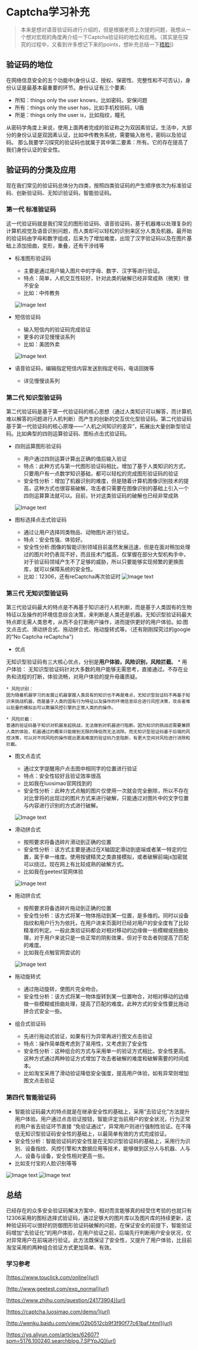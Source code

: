# Captcha学习补充

> 本来是想对语音验证码进行介绍的，但是根据老师上次提的问题，我想从一个想对宏观的角度再介绍一下Captcha验证码的地位和应用。（其实是在探究的过程中，又看到许多想记下来的points，想补充总结一下[捂脸](●'◡'●)])

## 验证码的地位
在网络信息安全的五个功能中(身份认证、授权、保密性、完整性和不可否认)，身份认证是最基本最重要的环节。身份认证有三个要素:

* 所知：things only the user knows，比如密码，安保问题
* 所有：things only the user has，比如手机校验码，U盾
* 所是：things only the user is，比如指纹，瞳孔

从密码学角度上来说，使用上面两者完成的验证称之为双因素验证。生活中，大部分的身份认证是双因素认证，比如中传教务系统，需要输入账号，密码以及验证码。
那么我要学习探究的验证码也就属于其中第二要素：所有。它的存在提高了我们身份认证的安全性。

## 验证码的分类及应用
现在我们常见的验证码总体分为四类，按照四类验证码的产生顺序依次为标准验证码、创新验证码、无知识验证码，智能验证码。

### 第一代 标准验证码
  这一代验证码就是我们常见的图形验证码、语音验证码，基于机器难以处理复杂的计算机视觉及语音识别问题，而人类却可以轻松的识别来区分人类及机器。最开始的验证码由字母和数字组成，后来为了增加难度，出现了汉字验证码以及在图片基础上添加扭曲，变形，重叠，还有干涉线等

* 标准图形验证码
	  
	* 主要是通过用户输入图片中的字母、数字、汉字等进行验证。
	* 特点：简单，人机交互性较好，针对此类的破解已经非常成熟（微笑）很不安全
	* 比如：中传教务
	  
	![Image text](https://github.com/Zhaojytt/ns/blob/master/2016-2/zjy/img_folder/1.1.png)

* 短信验证码
	* 输入短信内的验证码完成验证
	* 更多的详见慢慢谈系列
	* 比如：美团外卖
		
	![Image text](https://github.com/Zhaojytt/ns/blob/master/2016-2/zjy/img_folder/1.2.png)
	
* 语音验证码，编辑指定短信内容发送到指定号码，电话回拨等
	* 详见慢慢谈系列

### 第二代 知识型验证码

第二代验证码是基于第一代验证码的核心思想（通过人类知识可以解答，而计算机难以解答的问题进行人机判断）而产生的创新的交互优化型验证码。第二代验证码基于第一代验证码的核心原理——“人机之间知识的差异”，拓展出大量创新型验证码。比如典型的四则运算验证码、图标点击式验证码。

* 四则运算图形验证码
	* 用户通过四则运算计算出正确的值后输入验证
	* 特点：此种方式与第一代图形验证码相比，增加了基于人类知识的方式，只要用户有一点数学知识基础，都可以轻松的完成图形验证码的验证
	* 安全性分析：增加了机器识别的难度，但是随着计算机图像识别技术的提高，这种方式也很容易破解，攻击者只需要在图像识别的基础上引入一个四则运算算法就可以。目前，针对这类验证码的破解也已经非常成熟
	
	![Image text](https://github.com/Zhaojytt/ns/blob/master/2016-2/zjy/img_folder/1.3.png)

* 图标选择点击式验证码
	* 通过让用户选择同类物品、动物图片进行验证。
	* 特点：安全性强、体验好。
	* 安全性分析:图像的智能识别领域目前虽然发展迅速，但是在面对稍加处理过的图片时仍表现不好，而且技术门槛高，仅掌握在部分大型机构手中，对于验证码领域产生不了足够的威胁，所以只要能够实现频繁的更换图库，就可以保障系统的安全性。
	* 比如：12306，还有reCaptcha再次验证时
	![Image text](https://github.com/Zhaojytt/ns/blob/master/2016-2/zjy/img_folder/1.4.png)

### 第三代 无知识型验证码

第三代验证码最大的特点是不再基于知识进行人机判断，而是基于人类固有的生物特征以及操作的环境信息综合决策，来判断是人类还是机器。无知识型验证码最大特点即无需人类思考，从而不会打断用户操作，进而提供更好的用户体验。如:图文点击式、滑动拼合式、拖动拼合式、拖动旋转式等。（还有刚刚探究过的google的“No Captcha reCaptcha")

* 优点

无知识型验证码有三大核心优点，分别是**用户体验，风险识别，风险拦截**。
	* 用户体验：
	无知识型验证码针对大多数的用户能够无需思考，直接通过。不存在业务和流程的打断，体验流畅，对用户体验的提升毋庸质疑。
	
	* 风险识别：
	因为随着机器学习的发展让机器掌握人类具有的知识也不再是难点，无知识型验证码不再基于知识来挑战机器，而是基于人类的固有行为特征以及操作的环境信息综合进行风控决策，攻击者难以批量的模拟出可以欺骗风控引擎的正常人类的的操作。

	* 风险拦截：
	普通的验证码基于知识对机器发起挑战，无法做到对机器进行阻断。因为知识的挑战还需要兼顾人类的体验，机器通过的概率只能做到无限的降低而无法消除。而无知识型验证码基于后端的风控决策，可以对不同风险的操作提出更高难度的验证码乃至阻断，有更大空间对风险进行消除和拦截。
	
* 图文点击式
	* 通过文字提醒用户点击图中相同字的位置进行验证
	* 特点：安全性较好且验证效率很高
	* 比如我在luosimao官网找到的
	* 安全性分析：此种方式点触的图片仅使用一次就会完全删除，所以不存在对比曾将的出现过的图片方式来进行破解，只能通过对图片中的文字位置与内容进行识别的方式进行破解。

	![Image text](https://github.com/Zhaojytt/ns/blob/master/2016-2/zjy/img_folder/1.5.png)
* 滑动拼合式
	* 按照要求将备选碎片滑动到正确的位置
	* 安全性分析：该方式主要是通过在X轴固定滑动到底端或者某一特定的位置，属于单一维度。使用按键精灵之类直接模拟，或者破解前端js加密就可以绕过。现在网上有比较成熟的破解方式。
	* 比如我在geetest官网体验
	
	![Image text](https://github.com/Zhaojytt/ns/blob/master/2016-2/zjy/img_folder/1.6.png)

* 拖动拼合式
	* 按照要求将备选碎片拖动到正确的位置
	* 安全性分析：该方式将某一物体拖动到某一位置，是多维的。同时以设备指纹和用户行为为依托，在用户进来页面时已经对用户的安全度有了比较精准的判定。一般此类验证码都会对相对移动的边缘做一些模糊或扭曲处理，对于用户来说只是一些正常的阴影效果，但对于攻击者则提高了匹配的难度。
	* 比如我在点触官网尝试的
		
	![Image text](https://github.com/Zhaojytt/ns/blob/master/2016-2/zjy/img_folder/1.7.png)

* 拖动旋转式
	* 通过拖动旋转，使图片完全吻合。
	* 安全性分析：该方式将某一物体旋转到某一位置吻合，对相对移动的边缘做一些模糊或扭曲处理，提高了匹配的难度。此种方式的安全性要比拖动拼合式安全一些。

* 组合式验证码
	* 先进行拖动式验证，如果有行为异常再进行图文点击验证
	* 特点：操作简单既考虑到了易用性，又考虑到了安全性
	* 安全性分析：这种组合的方式与采用单一的验证方式相比，安全性更高。这种方式通过两种验证方式增加了攻击者破解的难度和破解需要的时间成本。
	* 比如淘宝采用了滑动验证降低安全强度，提高用户体验，如有异常则增加图文点击验证


### 第四代 智能验证码
* 智能验证码最大的特点就是在继承安全性的基础上，采用“去验证化”方法提升用户体验。用户通过点击验证按钮，智能评定当前用户的安全状况，行为正常的用户省去验证环节直接 “免验证通过”，异常用户则进行强制性验证。在不降低无知识型验证码安全性的基础上，以最简单有效的方式完成验证。
* 安全性分析：智能验证码的安全性是在无知识型验证码的基础上，采用行为识别、设备指纹、风控引擎和大数据应用等技术，能够做到区分人与机器、人与人、设备与设备，安全性相对更高一些。
* 比如支付宝的人脸识别等等

![Image text](https://github.com/Zhaojytt/ns/blob/master/2016-2/zjy/img_folder/1.9.png)
![Image text](https://github.com/Zhaojytt/ns/blob/master/2016-2/zjy/img_folder/1.8.jpg)

## 总结
已经存在的众多安全验证码解决方案中，相对而言能够真的经受住考验的也就只有12306采用的图标选择式验证码，通过足够大的图片库以及图片库的持续更新，这种验证码可以很好的防御图形验证码破解的问题，在保证安全的前提下，智能验证码增加“去验证化”的用户体验，在用户验证之前，后端先行判断用户安全状况，仅对异常用户在前端进行验证。此方法既保证了安全性，又提升了用户体验，比目前淘宝采用的两种组合验证方式更加简单、有效。



### 学习参考
[https://www.touclick.com/online](url)

[http://www.geetest.com/exp_normal](url)

[https://www.zhihu.com/question/24173904](url)

[https://captcha.luosimao.com/demo/](url)

[http://wenku.baidu.com/view/02b0512cb9f3f90f77c61baf.html](url)

[https://yq.aliyun.com/articles/62607?spm=5176.100240.searchblog.7.SPYpJQ](url)
